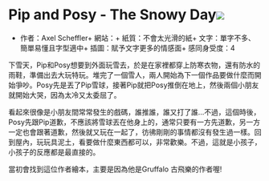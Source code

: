 # Pip and Posy - The Snowy Day![](https://images-na.ssl-images-amazon.com/images/I/61O-fm4nEkL._SX497_BO1,204,203,200_.jpg)

+ 作者：Axel Scheffler+ 網站：+ 紙質：不會太光滑的紙+ 文字：單字不多、簡單易懂且字型適中+ 插圖：賦予文字更多的情感面+ 感同身受度：4

下雪天，Pip和Posy想要到外面玩雪去，於是在家裡都穿上防寒衣物，還有防水的雨鞋，準備出去大玩特玩。堆完了一個雪人，兩人開始為下一個作品要做什麼而開始爭吵。Posy先是丟了Pip雪球，接著Pip就把Posy推倒在地上，然後兩個小朋友就開始大哭，因為太冷又太委屈了。

看起來很像是小朋友間常常發生的戲碼，誰推誰，誰又打了誰…不過，這個時後，Posy先跟Pip道歉，不應該將雪球丟在他身上的，通常只要有一方先道歉，另一方一定也會跟著道歉，然後就又玩在一起了，彷彿剛剛的事情都沒有發生過一樣。回到屋內，玩玩具泥土，看要做什麼東西都可以，非常歡樂。不過，這就是小孩子，小孩子的反應都是最直接的。

當初會找到這位作者繪本，主要是因為他是Gruffalo 古飛樂的作者喔!
